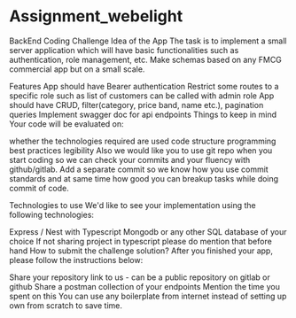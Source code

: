 # Assignment_webelight

BackEnd Coding Challenge
Idea of the App
The task is to implement a small server application which will have basic functionalities such as authentication, role management, etc. Make schemas based on any FMCG commercial app but on a small scale.

Features
App should have Bearer authentication
Restrict some routes to a specific role such as list of customers can be called with admin role
App should have CRUD, filter(category, price band, name etc.), pagination queries
Implement swagger doc for api endpoints
Things to keep in mind
Your code will be evaluated on:

whether the technologies required are used
code structure
programming best practices
legibility
Also we would like you to use git repo when you start coding so we can check your commits and your fluency with github/gitlab. Add a separate commit so we know how you use commit standards and at same time how good you can breakup tasks while doing commit of code.

Technologies to use
We'd like to see your implementation using the following technologies:

Express / Nest with Typescript
Mongodb or any other SQL database of your choice
If not sharing project in typescript please do mention that before hand
How to submit the challenge solution?
After you finished your app, please follow the instructions below:

Share your repository link to us - can be a public repository on gitlab or github
Share a postman collection of your endpoints
Mention the time you spent on this
You can use any boilerplate from internet instead of setting up own from scratch to save time.